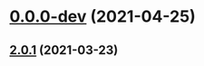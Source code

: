 # [0.0.0-dev](https://github.com/AlexRogalskiy/github-action-image-resizer/compare/v2.0.1...v0.0.0-dev) (2021-04-25)

## [2.0.1](https://github.com/AlexRogalskiy/github-action-image-resizer/compare/2.0.1...v2.0.1) (2021-03-23)
